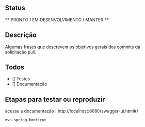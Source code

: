 ## Status
** PRONTO / EM DESENVOLVIMENTO / MANTER **

## Descrição
Algumas frases que descrevem os objetivos gerais dos commits da solicitação pull.

## Todos
- [] Testes
- [] Documentação

## Etapas para testar ou reproduzir
acesse a documentação : http://localhost:8080/swagger-ui.html#/

```sh
mvn spring-boot:run
```